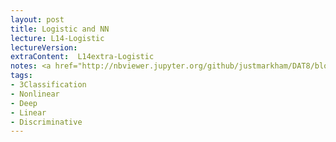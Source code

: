```yaml
---
layout: post
title: Logistic and NN
lecture: L14-Logistic
lectureVersion: 
extraContent:  L14extra-Logistic
notes: <a href="http://nbviewer.jupyter.org/github/justmarkham/DAT8/blob/master/notebooks/12_logistic_regression.ipynb"> useful code</a>
tags:
- 3Classification
- Nonlinear
- Deep
- Linear
- Discriminative
---
```


